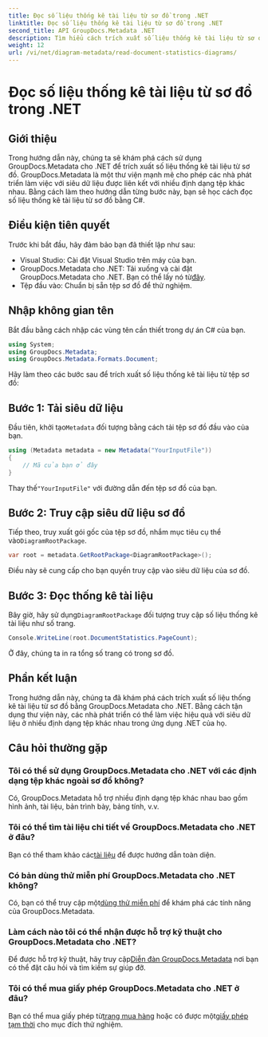 ```yaml
---
title: Đọc số liệu thống kê tài liệu từ sơ đồ trong .NET
linktitle: Đọc số liệu thống kê tài liệu từ sơ đồ trong .NET
second_title: API GroupDocs.Metadata .NET
description: Tìm hiểu cách trích xuất số liệu thống kê tài liệu từ sơ đồ trong .NET bằng GroupDocs.Metadata, thư viện thao tác siêu dữ liệu mạnh mẽ.
weight: 12
url: /vi/net/diagram-metadata/read-document-statistics-diagrams/
---
```


# Đọc số liệu thống kê tài liệu từ sơ đồ trong .NET

## Giới thiệu
Trong hướng dẫn này, chúng ta sẽ khám phá cách sử dụng GroupDocs.Metadata cho .NET để trích xuất số liệu thống kê tài liệu từ sơ đồ. GroupDocs.Metadata là một thư viện mạnh mẽ cho phép các nhà phát triển làm việc với siêu dữ liệu được liên kết với nhiều định dạng tệp khác nhau. Bằng cách làm theo hướng dẫn từng bước này, bạn sẽ học cách đọc số liệu thống kê tài liệu từ sơ đồ bằng C#.
## Điều kiện tiên quyết
Trước khi bắt đầu, hãy đảm bảo bạn đã thiết lập như sau:
- Visual Studio: Cài đặt Visual Studio trên máy của bạn.
-  GroupDocs.Metadata cho .NET: Tải xuống và cài đặt GroupDocs.Metadata cho .NET. Bạn có thể lấy nó từ[đây](https://releases.groupdocs.com/metadata/net/).
- Tệp đầu vào: Chuẩn bị sẵn tệp sơ đồ để thử nghiệm.

## Nhập không gian tên
Bắt đầu bằng cách nhập các vùng tên cần thiết trong dự án C# của bạn.
```csharp
using System;
using GroupDocs.Metadata;
using GroupDocs.Metadata.Formats.Document;
```

Hãy làm theo các bước sau để trích xuất số liệu thống kê tài liệu từ tệp sơ đồ:
## Bước 1: Tải siêu dữ liệu
 Đầu tiên, khởi tạo`Metadata` đối tượng bằng cách tải tệp sơ đồ đầu vào của bạn.
```csharp
using (Metadata metadata = new Metadata("YourInputFile"))
{
    // Mã của bạn ở đây
}
```
 Thay thế`"YourInputFile"` với đường dẫn đến tệp sơ đồ của bạn.
## Bước 2: Truy cập siêu dữ liệu sơ đồ
 Tiếp theo, truy xuất gói gốc của tệp sơ đồ, nhắm mục tiêu cụ thể vào`DiagramRootPackage`.
```csharp
var root = metadata.GetRootPackage<DiagramRootPackage>();
```
Điều này sẽ cung cấp cho bạn quyền truy cập vào siêu dữ liệu của sơ đồ.
## Bước 3: Đọc thống kê tài liệu
 Bây giờ, hãy sử dụng`DiagramRootPackage` đối tượng truy cập số liệu thống kê tài liệu như số trang.
```csharp
Console.WriteLine(root.DocumentStatistics.PageCount);
```
Ở đây, chúng ta in ra tổng số trang có trong sơ đồ.

## Phần kết luận
Trong hướng dẫn này, chúng ta đã khám phá cách trích xuất số liệu thống kê tài liệu từ sơ đồ bằng GroupDocs.Metadata cho .NET. Bằng cách tận dụng thư viện này, các nhà phát triển có thể làm việc hiệu quả với siêu dữ liệu ở nhiều định dạng tệp khác nhau trong ứng dụng .NET của họ.

## Câu hỏi thường gặp
### Tôi có thể sử dụng GroupDocs.Metadata cho .NET với các định dạng tệp khác ngoài sơ đồ không?
Có, GroupDocs.Metadata hỗ trợ nhiều định dạng tệp khác nhau bao gồm hình ảnh, tài liệu, bản trình bày, bảng tính, v.v.
### Tôi có thể tìm tài liệu chi tiết về GroupDocs.Metadata cho .NET ở đâu?
 Bạn có thể tham khảo các[tài liệu](https://tutorials.groupdocs.com/metadata/net/) để được hướng dẫn toàn diện.
### Có bản dùng thử miễn phí GroupDocs.Metadata cho .NET không?
 Có, bạn có thể truy cập một[dùng thử miễn phí](https://releases.groupdocs.com/) để khám phá các tính năng của GroupDocs.Metadata.
### Làm cách nào tôi có thể nhận được hỗ trợ kỹ thuật cho GroupDocs.Metadata cho .NET?
 Để được hỗ trợ kỹ thuật, hãy truy cập[Diễn đàn GroupDocs.Metadata](https://forum.groupdocs.com/c/metadata/14) nơi bạn có thể đặt câu hỏi và tìm kiếm sự giúp đỡ.
### Tôi có thể mua giấy phép GroupDocs.Metadata cho .NET ở đâu?
 Bạn có thể mua giấy phép từ[trang mua hàng](https://purchase.groupdocs.com/buy) hoặc có được một[giấy phép tạm thời](https://purchase.groupdocs.com/temporary-license/) cho mục đích thử nghiệm.